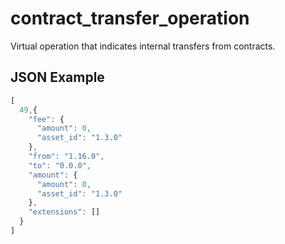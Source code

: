 # contract_transfer_operation

Virtual operation that indicates internal transfers from contracts.

## JSON Example

```javascript
[
  49,{
    "fee": {
      "amount": 0,
      "asset_id": "1.3.0"
    },
    "from": "1.16.0",
    "to": "0.0.0",
    "amount": {
      "amount": 0,
      "asset_id": "1.3.0"
    },
    "extensions": []
  }
]
```